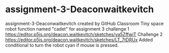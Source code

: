 # assignment-3-Deaconwaitkevitch
assignment-3-Deaconwaitkevitch created by GitHub Classroom
 Tiny space robot function named "cadet" for assignment 3 challenge 1
 https://editor.p5js.org/deacon.waitkevitch/sketches/ya5ZffwiT
Challenge 2 https://editor.p5js.org/deacon.waitkevitch/sketches/LT_7tDRUx
Added conditional to turn the robot cyan if mouse is pressed. 
